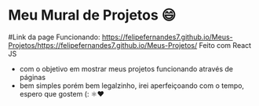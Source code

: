 # Meu Mural de Projetos 😄
#Link da page Funcionando: https://felipefernandes7.github.io/Meus-Projetos/https://felipefernandes7.github.io/Meus-Projetos/
Feito com React JS
* com o objetivo em mostrar meus projetos funcionando através de páginas
* bem simples porém bem legalzinho, irei aperfeiçoando com o tempo, espero que gostem (:
⚛❤
